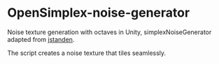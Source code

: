 # OpenSimplex-noise-generator

Noise texture generation with octaves in Unity, simplexNoiseGenerator adapted from [jstanden](https://gist.github.com/jstanden/1489447). 

The script creates a noise texture that tiles seamlessly.
